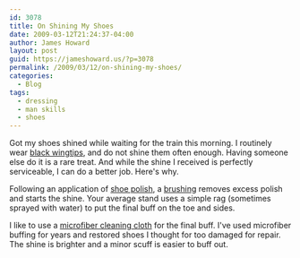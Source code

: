 ```yaml
---
id: 3078
title: On Shining My Shoes
date: 2009-03-12T21:24:37-04:00
author: James Howard
layout: post
guid: https://jameshoward.us/?p=3078
permalink: /2009/03/12/on-shining-my-shoes/
categories:
  - Blog
tags:
  - dressing
  - man skills
  - shoes
---
```

Got my shoes shined while waiting for the train this morning.  I routinely wear [black wingtips](http://en.wikipedia.org/wiki/Brogues), and do not shine them often enough.  Having someone else do it is a rare treat.  And while the shine I received is perfectly serviceable, I can do a better job.  Here's why.

Following an application of [shoe polish](http://en.wikipedia.org/wiki/Shoe_polish), a [brushing](http://www.vanmorrison.com/) removes excess polish and starts the shine.  Your average stand uses a simple rag (sometimes sprayed with water) to put the final buff on the toe and sides.  

I like to use a [microfiber cleaning cloth](http://en.wikipedia.org/wiki/Microfiber#Cleaning) for the final buff.  I've used microfiber buffing for years and restored shoes I thought for too damaged for repair.  The shine is brighter and a minor scuff is easier to buff out.
